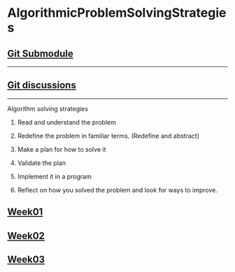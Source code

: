 # AlgorithmicProblemSolvingStrategies

## [Git Submodule](https://github.com/Byters-BookClub/Algorithms_expedition)

---

## [Git discussions](https://github.com/Byters-BookClub/Algorithms_expedition/discussions)

---

Algorithm solving strategies

1. Read and understand the problem

2. Redefine the problem in familiar terms. (Redefine and abstract)

3. Make a plan for how to solve it

4. Validate the plan

5. Implement it in a program

6. Reflect on how you solved the problem and look for ways to improve.

## [Week01](#)

## [Week02](https://github.com/Byters-BookClub/Algorithms_expedition/discussions/5)

## [Week03](https://github.com/Byters-BookClub/Algorithms_expedition/discussions/9)
